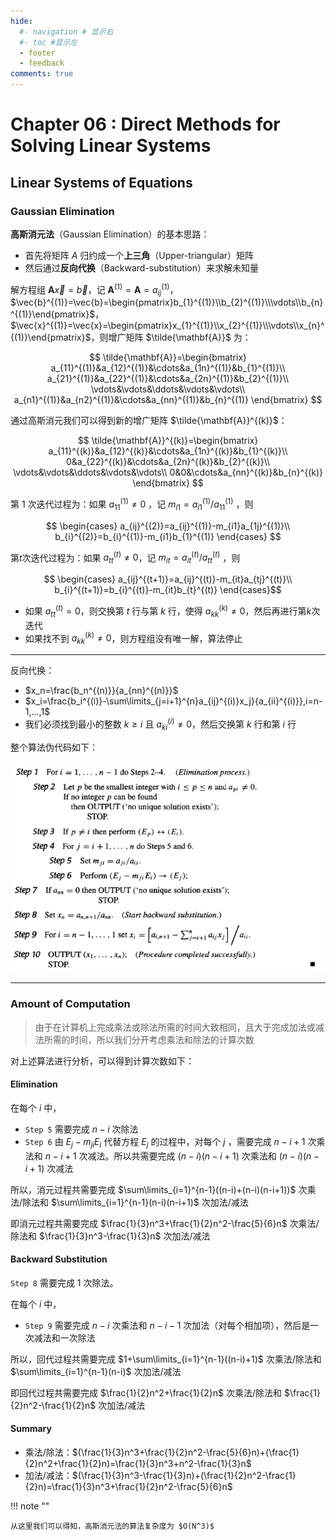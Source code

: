 ```yaml
---
hide:
  #- navigation # 显示右
  #- toc #显示左
  - footer
  - feedback
comments: true
--- 
```


# Chapter 06 :  Direct Methods for Solving Linear Systems

## Linear Systems of Equations

### Gaussian Elimination

**高斯消元法**（Gaussian Elimination）的基本思路：

- 首先将矩阵 $A$ 归约成一个**上三角**（Upper-triangular）矩阵
- 然后通过**反向代换**（Backward-substitution）来求解未知量

解方程组 $\mathbf{A}\vec{x}=\vec{b}$，记 $\mathbf{A}^{(1)}=\mathbf{A}=a_{ij}^{(1)}$，$\vec{b}^{(1)}=\vec{b}=\begin{pmatrix}b_{1}^{(1)}\\b_{2}^{(1)}\\\vdots\\b_{n}^{(1)}\end{pmatrix}$，$\vec{x}^{(1)}=\vec{x}=\begin{pmatrix}x_{1}^{(1)}\\x_{2}^{(1)}\\\vdots\\x_{n}^{(1)}\end{pmatrix}$，则增广矩阵 $\tilde{\mathbf{A}}$ 为：

$$
\tilde{\mathbf{A}}=\begin{bmatrix}
a_{11}^{(1)}&a_{12}^{(1)}&\cdots&a_{1n}^{(1)}&b_{1}^{(1)}\\
a_{21}^{(1)}&a_{22}^{(1)}&\cdots&a_{2n}^{(1)}&b_{2}^{(1)}\\
\vdots&\vdots&\ddots&\vdots&\vdots\\
a_{n1}^{(1)}&a_{n2}^{(1)}&\cdots&a_{nn}^{(1)}&b_{n}^{(1)}
\end{bmatrix}
$$

通过高斯消元我们可以得到新的增广矩阵 $\tilde{\mathbf{A}}^{(k)}$：

$$
\tilde{\mathbf{A}}^{(k)}=\begin{bmatrix}
a_{11}^{(k)}&a_{12}^{(k)}&\cdots&a_{1n}^{(k)}&b_{1}^{(k)}\\
0&a_{22}^{(k)}&\cdots&a_{2n}^{(k)}&b_{2}^{(k)}\\
\vdots&\vdots&\ddots&\vdots&\vdots\\
0&0&\cdots&a_{nn}^{(k)}&b_{n}^{(k)}
\end{bmatrix}
$$

第 $1$ 次迭代过程为：如果 $a_{11}^{(1)}\neq 0$ ，记 $m_{i1}= {a_{i1}^{(1)}}/{a_{11}^{(1)}}$ ，则

$$
\begin{cases}
a_{ij}^{(2)}=a_{ij}^{(1)}-m_{i1}a_{1j}^{(1)}\\
b_{i}^{(2)}=b_{i}^{(1)}-m_{i1}b_{1}^{(1)}
\end{cases}
$$

第$t$次迭代过程为：如果 $a_{tt}^{(t)}\neq 0$，记 $m_{it}={a_{it}^{(t)}}/{a_{tt}^{(t)}}$ ，则

$$
\begin{cases}
a_{ij}^{(t+1)}=a_{ij}^{(t)}-m_{it}a_{tj}^{(t)}\\
b_{i}^{(t+1)}=b_{i}^{(t)}-m_{it}b_{t}^{(t)}
\end{cases}$$

- 如果 $a_{tt}^{(t)}=0$，则交换第 $t$ 行与第 $k$ 行，使得 $a_{kk}^{(k)}\neq 0$，然后再进行第$k$次迭代
- 如果找不到 $a_{kk}^{(k)}\neq 0$，则方程组没有唯一解，算法停止
***
反向代换：

- $x_n=\frac{b_n^{(n)}}{a_{nn}^{(n)}}$
- $x_i=\frac{b_i^{(i)}-\sum\limits_{j=i+1}^{n}a_{ij}^{(i)}x_j}{a_{ii}^{(i)}},i=n-1,...,1$
- 我们必须找到最小的整数 $k\geq i$ 且 $a_{ki}^{(i)}\not=0$，然后交换第 $k$ 行和第 $i$ 行

整个算法伪代码如下：

![](../../../assets/Pasted%20image%2020250305130105.png)
***
### Amount of Computation

> 由于在计算机上完成乘法或除法所需的时间大致相同，且大于完成加法或减法所需的时间，所以我们分开考虑乘法和除法的计算次数

对上述算法进行分析，可以得到计算次数如下：

#### Elimination

在每个 $i$ 中，

- `Step 5` 需要完成 $n-i$ 次除法
- `Step 6` 由 $E_j-m_{ji}E_i$ 代替方程 $E_j$ 的过程中，对每个 $j$ ，需要完成 $n-i+1$ 次乘法和 $n-i+1$ 次减法。所以共需要完成 $(n-i)(n-i+1)$ 次乘法和 $(n-i)(n-i+1)$ 次减法

所以，消元过程共需要完成 $\sum\limits_{i=1}^{n-1}((n-i)+(n-i)(n-i+1))$ 次乘法/除法和 $\sum\limits_{i=1}^{n-1}(n-i)(n-i+1)$ 次加法/减法

即消元过程共需要完成 $\frac{1}{3}n^3+\frac{1}{2}n^2-\frac{5}{6}n$ 次乘法/除法和 $\frac{1}{3}n^3-\frac{1}{3}n$ 次加法/减法

#### Backward Substitution

`Step 8` 需要完成 $1$ 次除法。

在每个 $i$ 中，

- `Step 9` 需要完成 $n-i$ 次乘法和 $n-i-1$ 次加法（对每个相加项），然后是一次减法和一次除法

所以，回代过程共需要完成 $1+\sum\limits_{i=1}^{n-1}((n-i)+1)$ 次乘法/除法和 $\sum\limits_{i=1}^{n-1}(n-i)$ 次加法/减法

即回代过程共需要完成 $\frac{1}{2}n^2+\frac{1}{2}n$ 次乘法/除法和 $\frac{1}{2}n^2-\frac{1}{2}n$ 次加法/减法

#### Summary

- 乘法/除法：$(\frac{1}{3}n^3+\frac{1}{2}n^2-\frac{5}{6}n)+(\frac{1}{2}n^2+\frac{1}{2}n)=\frac{1}{3}n^3+n^2-\frac{1}{3}n$
- 加法/减法：$(\frac{1}{3}n^3-\frac{1}{3}n)+(\frac{1}{2}n^2-\frac{1}{2}n)=\frac{1}{3}n^3+\frac{1}{2}n^2-\frac{5}{6}n$

!!! note ""

    从这里我们可以得知，高斯消元法的算法复杂度为 $O(N^3)$






